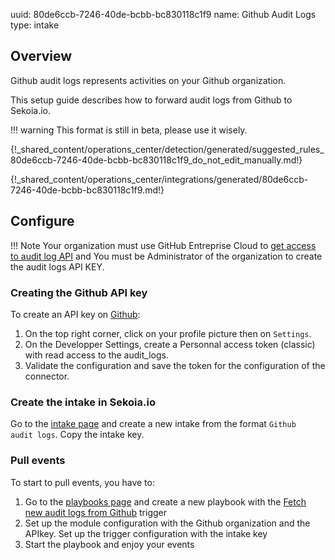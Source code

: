 uuid: 80de6ccb-7246-40de-bcbb-bc830118c1f9
name: Github Audit Logs
type: intake

## Overview
Github audit logs represents activities on your Github organization.

This setup guide describes how to forward audit logs from Github to Sekoia.io.

!!! warning
    This format is still in beta, please use it wisely.

{!_shared_content/operations_center/detection/generated/suggested_rules_80de6ccb-7246-40de-bcbb-bc830118c1f9_do_not_edit_manually.md!}

{!_shared_content/operations_center/integrations/generated/80de6ccb-7246-40de-bcbb-bc830118c1f9.md!}

## Configure

!!! Note
    Your organization must use GitHub Entreprise Cloud to [get access to audit log API](https://docs.github.com/en/enterprise-cloud@latest/organizations/keeping-your-organization-secure/managing-security-settings-for-your-organization/reviewing-the-audit-log-for-your-organization#using-the-audit-log-api) and
    You must be Administrator of the organization to create the audit logs API KEY.

### Creating the Github API key

To create an API key on [Github](https://github.com/):

1. On the top right corner, click on your profile picture then on `Settings`.
2. On the Developper Settings, create a Personnal access token (classic) with read access to the audit_logs.
3. Validate the configuration and save the token for the configuration of the connector.


### Create the intake in Sekoia.io

Go to the [intake page](https://app.sekoia.io/operations/intakes) and create a new intake from the format `Github  audit logs`. Copy the intake key.

### Pull events

To start to pull events, you have to:

1. Go to the [playbooks page](https://app.sekoia.io/operations/playbooks) and create a new playbook with the [Fetch new audit logs from Github](../../../automate/library/github.md) trigger
2. Set up the module configuration with the Github organization and the APIkey. Set up the trigger configuration with the intake key
3. Start the playbook and enjoy your events
